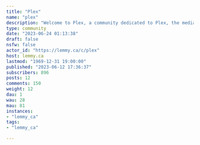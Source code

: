 ```yaml
---
title: "Plex" 
name: "plex"
description: "Welcome to Plex, a community dedicated to Plex, the media server/client solution for enjoying your media!"
type: community
date: "2023-06-24 01:13:38"
draft: false
nsfw: false
actor_id: "https://lemmy.ca/c/plex"
host: lemmy.ca
lastmod: "1969-12-31 19:00:00"
published: "2023-06-12 17:36:37"
subscribers: 896
posts: 12
comments: 150
weight: 12
dau: 1
wau: 28
mau: 81
instances:
- "lemmy_ca"
tags: 
- "lemmy_ca"

---
```

